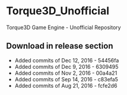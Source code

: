 # Torque3D_Unofficial
Torque3D Game Engine - Unofficial Repository

## Download in release section
- Added commits of Dec 12, 2016 - 54456fa
- Added commits of Dec 9, 2016 - 6309495
- Added commits of Nov 2, 2016 - 00a4a21
- Added commits of Sep 14, 2016 - c83efa5
- Added commits of Aug 21, 2016 - fcfe2d6

